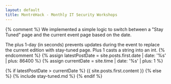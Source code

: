```yaml
---
layout: default
title: MontréHack - Monthly IT Security Workshops
---
```

{% comment %}
We implemented a simple logic to switch between a "Stay Tuned" page and the
current event page based on the date.

The plus 1-day (in seconds) prevents updates during the event to replace the
current edition with stay-tuned page. Plus 1 casts a string into an int.
{% endcomment %}
{% assign latestPostDate = site.posts.first.date | date: '%s' | plus: 86400 %}
{% assign currentDate = site.time | date: '%s' | plus: 1 %}

{% if latestPostDate > currentDate %}
  {{ site.posts.first.content }}
{% else %}
  {% include stay-tuned.md %}
{% endif %}


